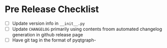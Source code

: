 # Pre Release Checklist

- [ ] Update version info in `__init__.py`
- [ ] Update `CHANGELOG` primarily using contents froom automated changelog generation in github release page
- [ ] Have git tag in the format of pyqtgraph-<version>
